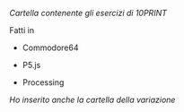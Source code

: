 _Cartella contenente gli esercizi di 10PRINT_

Fatti in 

- Commodore64 

- P5.js

- Processing

_Ho inserito anche la cartella della variazione_
